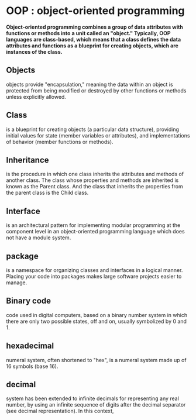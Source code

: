 # OOP : object-oriented programming

**Object-oriented programming combines a group of data attributes with functions or methods into a unit called an "object." Typically, OOP languages are class-based, which means that a class defines the data attributes and functions as a blueprint for creating objects, which are instances of the class.**

## Objects
objects provide "encapsulation," meaning the data within an object is protected from being modified or destroyed by other functions or methods unless explicitly allowed.

## Class 
is a blueprint for creating objects (a particular data structure), providing initial values for state (member variables or attributes), and implementations of behavior (member functions or methods).

## Inheritance 
is the procedure in which one class inherits the attributes and methods of another class. The class whose properties and methods are inherited is known as the Parent class. And the class that inherits the properties from the parent class is the Child class.

## Interface
is an architectural pattern for implementing modular programming at the component level in an object-oriented programming language which does not have a module system.

## package 
is a namespace for organizing classes and interfaces in a logical manner. Placing your code into packages makes large software projects easier to manage. 


## Binary code
code used in digital computers, based on a binary number system in which there are only two possible states, off and on, usually symbolized by 0 and 1.

## hexadecimal
 numeral system, often shortened to "hex", is a numeral system made up of 16 symbols (base 16). 

## decimal
 system has been extended to infinite decimals for representing any real number, by using an infinite sequence of digits after the decimal separator (see decimal representation). In this context,